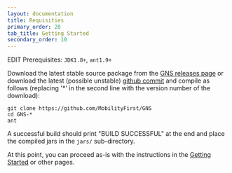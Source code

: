 ```yaml
---
layout: documentation
title: Requisities
primary_order: 20
tab_title: Getting Started
secondary_order: 10
---
```


[comment]: # "title: Requisities"
[comment]: # "ordering: 20"
[comment]: # "header: 1"
[comment]: # "name: Getting Started"
[comment]: # "secondary_ordering: 10"


EDIT
Prerequisites: `JDK1.8+`, `ant1.9+`

Download the latest stable source package from the [GNS releases page](https://github.com/MobilityFirst/GNS/releases) or download the latest (possible unstable) [github commit](https://github.com/MobilityFirst/GNS) and compile as follows (replacing '*' in the second line with the version number of the download):
```
git clone https://github.com/MobilityFirst/GNS
cd GNS-*   
ant
```
A successful build should print "BUILD SUCCESSFUL" at the end and place the compiled jars in the `jars/` sub-directory.

At this point, you can proceed as-is with the instructions in the [Getting Started](https://github.com/MobilityFirst/GNS/wiki/Getting-Started) or other pages.
